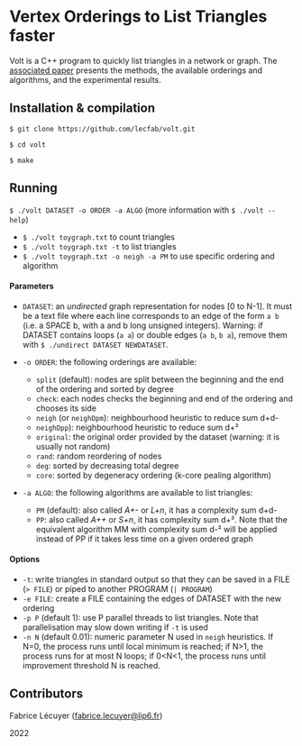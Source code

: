 # Vertex Orderings to List Triangles faster
Volt is a C++ program to quickly list triangles in a network or graph.
The [associated paper](https://fabrice.lecuyer.me) presents the methods, the available orderings and algorithms, and the experimental results.

## Installation & compilation
`$ git clone https://github.com/lecfab/volt.git`

`$ cd volt`

`$ make`

## Running

`$ ./volt DATASET -o ORDER -a ALGO` (more information with `$ ./volt --help`)

- `$ ./volt toygraph.txt` to count triangles
- `$ ./volt toygraph.txt -t` to list triangles
- `$ ./volt toygraph.txt -o neigh -a PM` to use specific ordering and algorithm



#### Parameters
-   `DATASET`: an _undirected_ graph representation for nodes [0 to N-1]. It must be a text
file where each line corresponds to an edge of the form `a b`
(i.e. a SPACE b, with a and b long unsigned integers). Warning: if DATASET contains loops (`a a`)
or double edges (`a b`, `b a`), remove them with `$ ./undirect DATASET NEWDATASET`.


-   `-o ORDER`: the following orderings are available:
    -   `split` (default): nodes are split between the beginning and the end of the ordering and sorted by degree
    -   `check`: each nodes checks the beginning and end of the ordering and chooses its side
    -   `neigh` (or `neighDpm`): neighbourhood heuristic to reduce sum d+d-
    -   `neighDpp`): neighbourhood heuristic to reduce sum d+²
    -   `original`:   the original order provided by the dataset (warning: it is usually not random)
    -   `rand`: random reordering of nodes
    -   `deg`:  sorted by decreasing total degree
    -   `core`: sorted by degeneracy ordering (k-core pealing algorithm)


-   `-a ALGO`: the following algorithms are available to list triangles:
    -   `PM` (default): also called _A+-_ or _L+n_, it has a complexity sum d+d-
    -   `PP`: also called _A++_ or _S+n_, it has complexity sum d+². Note that the equivalent algorithm MM with complexity sum d-²
    will be applied instead of PP if it takes less time on a given ordered graph

#### Options
-   `-t`: write triangles in standard output so that they can be saved in a FILE (`> FILE`) or piped to another PROGRAM (`| PROGRAM`)
-   `-e FILE`: create a FILE containing the edges of DATASET with the new ordering
-   `-p P` (default 1): use P parallel threads to list triangles. Note that parallelisation may slow down writing if `-t` is used
-   `-n N` (default 0.01): numeric parameter N used in `neigh` heuristics. If N=0, the process runs until local minimum is reached; if N>1, the process runs for at most N loops; if 0<N<1, the process runs until improvement threshold N is reached.


## Contributors

Fabrice Lécuyer (fabrice.lecuyer@lip6.fr)

2022
